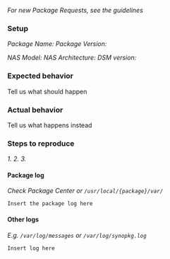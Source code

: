 _For new Package Requests, see the guidelines_  

### Setup
_Package Name:_
_Package Version:_

_NAS Model:_
_NAS Architecture:_
_DSM version:_

### Expected behavior
Tell us what should happen

### Actual behavior
Tell us what happens instead

### Steps to reproduce
_1._
_2._
_3._

#### Package log
_Check Package Center or `/usr/local/{package}/var/`_
```
Insert the package log here
```
#### Other logs
_E.g. `/var/log/messages` or `/var/log/synopkg.log`_
```
Insert log here
```
